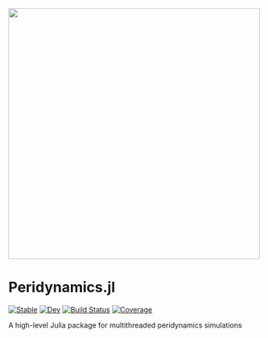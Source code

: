 <img src="https://github.com/kfrb/Peridynamics.jl/docs/src/assets/logo.png" width="500" />

# Peridynamics.jl

[![Stable](https://img.shields.io/badge/docs-stable-blue.svg)](https://kfrb.github.io/Peridynamics.jl/stable/)
[![Dev](https://img.shields.io/badge/docs-dev-blue.svg)](https://kfrb.github.io/Peridynamics.jl/dev/)
[![Build Status](https://github.com/kfrb/Peridynamics.jl/actions/workflows/CI.yml/badge.svg?branch=main)](https://github.com/kfrb/Peridynamics.jl/actions/workflows/CI.yml?query=branch%3Amain)
[![Coverage](https://codecov.io/gh/kfrb/Peridynamics.jl/branch/main/graph/badge.svg)](https://codecov.io/gh/kfrb/Peridynamics.jl)

A high-level Julia package for multithreaded peridynamics simulations